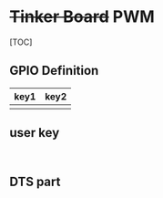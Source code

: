# ~~Tinker Board~~ PWM

[TOC]

##  GPIO Definition

|  key1   |  key2   |
| :-----: | :-----: |
|         |         |



## user key

```dts


```



## DTS part

```DTS

```

